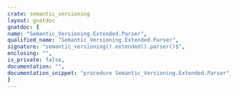 ```yaml
---
crate: semantic_versioning
layout: gnatdoc
gnatdoc: {
name: "Semantic_Versioning.Extended.Parser",
qualified_name: "Semantic_Versioning.Extended.Parser",
signature: "semantic_versioning().extended().parser()$",
enclosing: "",
is_private: false,
documentation: "",
documentation_snippet: "procedure Semantic_Versioning.Extended.Parser",
}
---
```

